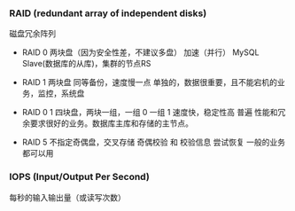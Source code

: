 ### RAID (redundant array of independent disks)

磁盘冗余阵列

- RAID 0
  两块盘（因为安全性差，不建议多盘）
  加速（并行）
  MySQL Slave(数据库的从库)，集群的节点RS

- RAID 1
  两块盘
  同等备份，速度慢一点
  单独的，数据很重要，且不能宕机的业务，监控，系统盘

- RAID 0 1
  四块盘，两块一组，一组 0 一组 1
  速度快，稳定性高
  普遍
  性能和冗余要求很好的业务。数据库主库和存储的主节点。

- RAID 5
  不指定奇偶盘，交叉存储 奇偶校验 和 校验信息
  尝试恢复
  一般的业务都可以用

### IOPS (Input/Output Per Second)
每秒的输入输出量（或读写次数）
